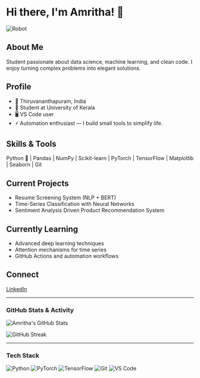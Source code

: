 # Hi there, I'm Amritha! 👋

![Robot](https://media1.giphy.com/media/v1.Y2lkPTc5MGI3NjExeG5zbHd5OWt1bWQ0aXduZ2F3eXgzYmk3dXJ1bG80ZHVyeXZyd2hmNiZlcD12MV9pbnRlcm5hbF9naWZfYnlfaWQmY3Q9Zw/WfkArm7fRCVnOygaeA/giphy.gif)

## About Me
Student passionate about data science, machine learning, and clean code. I enjoy turning complex problems into elegant solutions.

## Profile
- 📍 Thiruvananthapuram, India  
- 💼 Student at University of Kerala  
- 🖥️ VS Code user  
- ⚡ Automation enthusiast — I build small tools to simplify life.

## Skills & Tools
Python 🐍 | Pandas | NumPy | Scikit-learn | PyTorch | TensorFlow | Matplotlib | Seaborn | Git

## Current Projects
- Resume Screening System (NLP + BERT)  
- Time-Series Classification with Neural Networks  
- Sentiment Analysis Driven Product Recommendation System  

## Currently Learning
- Advanced deep learning techniques  
- Attention mechanisms for time series  
- GitHub Actions and automation workflows

## Connect
[LinkedIn](https://linkedin.com/in/amritha-p-s-28b906254)

---

### GitHub Stats & Activity

![Amritha's GitHub Stats](https://github-readme-stats.vercel.app/api?username=Amritha07dec&show_icons=true&theme=radical)

![GitHub Streak](https://github-readme-streak-stats.herokuapp.com/?user=Amritha07dec&theme=radical)

---

### Tech Stack

![Python](https://img.shields.io/badge/Python-3670A0?style=flat&logo=python&logoColor=ffdd54)
![PyTorch](https://img.shields.io/badge/PyTorch-F05032?style=flat&logo=pytorch&logoColor=white)
![TensorFlow](https://img.shields.io/badge/TensorFlow-FF6F00?style=flat&logo=tensorflow&logoColor=white)
![Git](https://img.shields.io/badge/Git-F05032?style=flat&logo=git&logoColor=white)
![VS Code](https://img.shields.io/badge/VS_Code-007ACC?style=flat&logo=visual-studio-code&logoColor=white)
